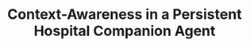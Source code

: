 ---
name: "Context Awareness In A Persistent Hospital Companion"
title: "Context-Awareness in a Persistent Hospital Companion Agent"
project: null
event: "Intelligent Virtual Agents conference (IVA)"
authors:
- name: "Bickmore, T."
- name: "Asadi, R."
- name: "Ehyaei, A."
- name: "Fell, H."
- name: "Henault, L."
- name: "Intille, S."
- name: "Quintiliani, L."
- name: "Shamekhi, A."
- name: "Trinh, H."
- name: "Waite, K."
- name: "Shanahan, C."
- name: "Paasche-Orlow, M."
year: 2015
resources:
- name: "IVA15 HospitalBuddy"
  src: "IVA15.HospitalBuddy.pdf"
external_url: null
draft: false
---